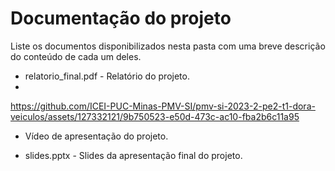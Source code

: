 # Documentação do projeto

Liste os documentos disponibilizados nesta pasta com uma breve descrição do conteúdo de cada um deles.

* relatorio_final.pdf - Relatório do projeto.
* 

https://github.com/ICEI-PUC-Minas-PMV-SI/pmv-si-2023-2-pe2-t1-dora-veiculos/assets/127332121/9b750523-e50d-473c-ac10-fba2b6c11a95

 - Vídeo de apresentação do projeto.
* slides.pptx - Slides da apresentação final do projeto.


